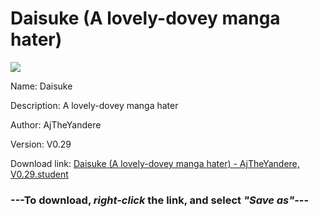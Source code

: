 # Daisuke (A lovely-dovey manga hater)

<img src = "https://raw.githubusercontent.com/Arbiter1223/Daigaku-Gurashi-Custom-Students/master/Students/Files/Daisuke%20(A%20lovely-dovey%20manga%20hater).png">

Name: Daisuke

Description: A lovely-dovey manga hater

Author: AjTheYandere

Version: V0.29

Download link: <a href="https://raw.githubusercontent.com/Arbiter1223/Daigaku-Gurashi-Custom-Students/master/Students/Files/Daisuke%20(A%20lovely-dovey%20manga%20hater)%20-%20AjTheYandere%2C%20V0.29.student">Daisuke (A lovely-dovey manga hater) - AjTheYandere, V0.29.student</a>

### ---**To download, _right-click_ the link, and select _"Save as"_**---
